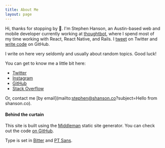 ```yaml
---
title: About Me
layout: page
---
```


Hi, thanks for stopping by 👋. I'm Stephen Hanson, an Austin-based web and mobile
developer currently working at [thoughtbot](https://thoughtbot.com), where I
spend most of my time working with React, React Native, and Rails. I
[tweet](https://twitter.com/stephenhanson) on Twitter and [write
code](https://github.com/stevehanson) on GitHub.

I write on here very seldomly and usually about random topics. Good luck!

You can get to know me a little bit here:

* [Twitter](https://twitter.com/stephenhanson)
* [Instagram](https://instagram.com/steve_hanson)
* [GitHub](https://github.com/stevehanson)
* [Stack Overflow](https://stackoverflow.com/users/680847/steve-hanson)

Or, contact me [by email](mailto:stephen@shanson.co?subject=Hello from shanson.co).

#### Behind the curtain

This site is built using the [Middleman](https://middlemanapp.com/) static site generator. You can check out the code [on GitHub](https://github.com/stevehanson/shanson-co).

Type is set in [Bitter](https://www.huertatipografica.com/fonts/bitter-ht) and [PT Sans](https://www.paratype.com/public/).

